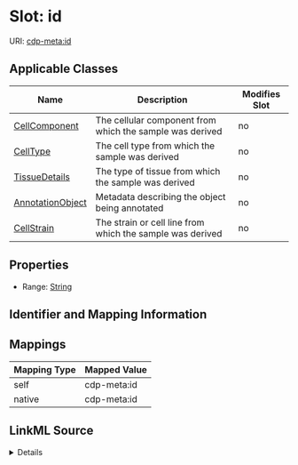 

# Slot: id

URI: [cdp-meta:id](metadataid)



<!-- no inheritance hierarchy -->





## Applicable Classes

| Name | Description | Modifies Slot |
| --- | --- | --- |
| [CellComponent](CellComponent.md) | The cellular component from which the sample was derived |  no  |
| [CellType](CellType.md) | The cell type from which the sample was derived |  no  |
| [TissueDetails](TissueDetails.md) | The type of tissue from which the sample was derived |  no  |
| [AnnotationObject](AnnotationObject.md) | Metadata describing the object being annotated |  no  |
| [CellStrain](CellStrain.md) | The strain or cell line from which the sample was derived |  no  |







## Properties

* Range: [String](String.md)





## Identifier and Mapping Information








## Mappings

| Mapping Type | Mapped Value |
| ---  | ---  |
| self | cdp-meta:id |
| native | cdp-meta:id |




## LinkML Source

<details>
```yaml
name: id
alias: id
domain_of:
- TissueDetails
- CellType
- CellStrain
- CellComponent
- AnnotationObject
range: string

```
</details>
